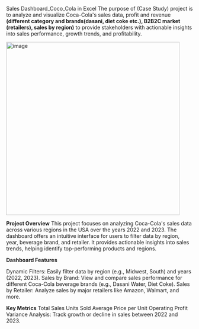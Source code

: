 Sales Dashboard_Coco_Cola in Excel
The purpose of (Case Study) project is to analyze and visualize Coca-Cola's sales data, profit and revenue **(different category and brands(dasani, diet coke etc.), B2B2C market (retailers), sales by region)** to provide stakeholders with actionable insights into sales performance, growth trends, and profitability.

<img width="468" alt="image" src="https://github.com/user-attachments/assets/bf0fb5f6-f0cf-40d5-9347-66813ab84f06">

**Project Overview**
This project focuses on analyzing Coca-Cola's sales data across various regions in the USA over the years 2022 and 2023. The dashboard offers an intuitive interface for users to filter data by region, year, beverage brand, and retailer. It provides actionable insights into sales trends, helping identify top-performing products and regions.

**Dashboard Features**

Dynamic Filters: Easily filter data by region (e.g., Midwest, South) and years (2022, 2023).
Sales by Brand: View and compare sales performance for different Coca-Cola beverage brands (e.g., Dasani Water, Diet Coke).
Sales by Retailer: Analyze sales by major retailers like Amazon, Walmart, and more.

**Key Metrics**
Total Sales
Units Sold
Average Price per Unit
Operating Profit
Variance Analysis: Track growth or decline in sales between 2022 and 2023.


